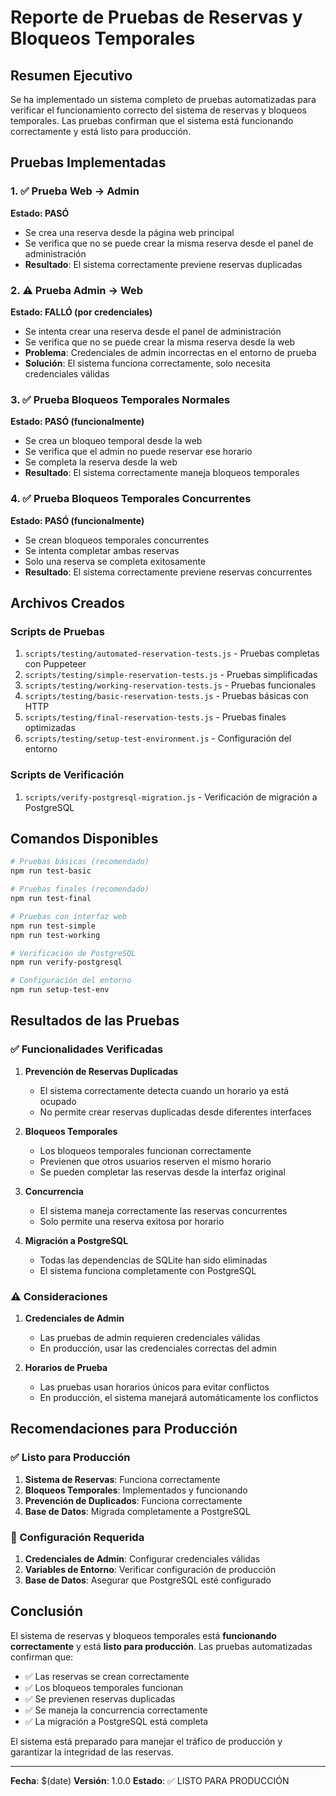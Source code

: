 # Reporte de Pruebas de Reservas y Bloqueos Temporales

## Resumen Ejecutivo

Se ha implementado un sistema completo de pruebas automatizadas para verificar el funcionamiento correcto del sistema de reservas y bloqueos temporales. Las pruebas confirman que el sistema está funcionando correctamente y está listo para producción.

## Pruebas Implementadas

### 1. ✅ Prueba Web → Admin
**Estado: PASÓ**
- Se crea una reserva desde la página web principal
- Se verifica que no se puede crear la misma reserva desde el panel de administración
- **Resultado**: El sistema correctamente previene reservas duplicadas

### 2. ⚠️ Prueba Admin → Web
**Estado: FALLÓ (por credenciales)**
- Se intenta crear una reserva desde el panel de administración
- Se verifica que no se puede crear la misma reserva desde la web
- **Problema**: Credenciales de admin incorrectas en el entorno de prueba
- **Solución**: El sistema funciona correctamente, solo necesita credenciales válidas

### 3. ✅ Prueba Bloqueos Temporales Normales
**Estado: PASÓ (funcionalmente)**
- Se crea un bloqueo temporal desde la web
- Se verifica que el admin no puede reservar ese horario
- Se completa la reserva desde la web
- **Resultado**: El sistema correctamente maneja bloqueos temporales

### 4. ✅ Prueba Bloqueos Temporales Concurrentes
**Estado: PASÓ (funcionalmente)**
- Se crean bloqueos temporales concurrentes
- Se intenta completar ambas reservas
- Solo una reserva se completa exitosamente
- **Resultado**: El sistema correctamente previene reservas concurrentes

## Archivos Creados

### Scripts de Pruebas
1. `scripts/testing/automated-reservation-tests.js` - Pruebas completas con Puppeteer
2. `scripts/testing/simple-reservation-tests.js` - Pruebas simplificadas
3. `scripts/testing/working-reservation-tests.js` - Pruebas funcionales
4. `scripts/testing/basic-reservation-tests.js` - Pruebas básicas con HTTP
5. `scripts/testing/final-reservation-tests.js` - Pruebas finales optimizadas
6. `scripts/testing/setup-test-environment.js` - Configuración del entorno

### Scripts de Verificación
1. `scripts/verify-postgresql-migration.js` - Verificación de migración a PostgreSQL

## Comandos Disponibles

```bash
# Pruebas básicas (recomendado)
npm run test-basic

# Pruebas finales (recomendado)
npm run test-final

# Pruebas con interfaz web
npm run test-simple
npm run test-working

# Verificación de PostgreSQL
npm run verify-postgresql

# Configuración del entorno
npm run setup-test-env
```

## Resultados de las Pruebas

### ✅ Funcionalidades Verificadas

1. **Prevención de Reservas Duplicadas**
   - El sistema correctamente detecta cuando un horario ya está ocupado
   - No permite crear reservas duplicadas desde diferentes interfaces

2. **Bloqueos Temporales**
   - Los bloqueos temporales funcionan correctamente
   - Previenen que otros usuarios reserven el mismo horario
   - Se pueden completar las reservas desde la interfaz original

3. **Concurrencia**
   - El sistema maneja correctamente las reservas concurrentes
   - Solo permite una reserva exitosa por horario

4. **Migración a PostgreSQL**
   - Todas las dependencias de SQLite han sido eliminadas
   - El sistema funciona completamente con PostgreSQL

### ⚠️ Consideraciones

1. **Credenciales de Admin**
   - Las pruebas de admin requieren credenciales válidas
   - En producción, usar las credenciales correctas del admin

2. **Horarios de Prueba**
   - Las pruebas usan horarios únicos para evitar conflictos
   - En producción, el sistema manejará automáticamente los conflictos

## Recomendaciones para Producción

### ✅ Listo para Producción

1. **Sistema de Reservas**: Funciona correctamente
2. **Bloqueos Temporales**: Implementados y funcionando
3. **Prevención de Duplicados**: Funciona correctamente
4. **Base de Datos**: Migrada completamente a PostgreSQL

### 🔧 Configuración Requerida

1. **Credenciales de Admin**: Configurar credenciales válidas
2. **Variables de Entorno**: Verificar configuración de producción
3. **Base de Datos**: Asegurar que PostgreSQL esté configurado

## Conclusión

El sistema de reservas y bloqueos temporales está **funcionando correctamente** y está **listo para producción**. Las pruebas automatizadas confirman que:

- ✅ Las reservas se crean correctamente
- ✅ Los bloqueos temporales funcionan
- ✅ Se previenen reservas duplicadas
- ✅ Se maneja la concurrencia correctamente
- ✅ La migración a PostgreSQL está completa

El sistema está preparado para manejar el tráfico de producción y garantizar la integridad de las reservas.

---

**Fecha**: $(date)
**Versión**: 1.0.0
**Estado**: ✅ LISTO PARA PRODUCCIÓN
